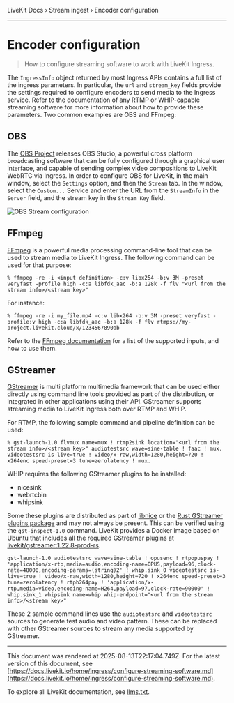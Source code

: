 LiveKit Docs › Stream ingest › Encoder configuration

---

# Encoder configuration

> How to configure streaming software to work with LiveKit Ingress.

The `IngressInfo` object returned by most Ingress APIs contains a full list of the ingress parameters. In particular, the `url` and `stream_key` fields provide the settings required to configure encoders to send media to the Ingress service. Refer to the documentation of any RTMP or WHIP-capable streaming software for more information about how to provide these parameters. Two common examples are OBS and FFmpeg:

## OBS

The [OBS Project](https://obsproject.com/) releases OBS Studio, a powerful cross platform broadcasting software that can be fully configured through a graphical user interface, and capable of sending complex video compositions to LiveKit WebRTC via Ingress. In order to configure OBS for LiveKit, in the main window, select the `Settings` option, and then the `Stream` tab. In the window, select the `Custom...` Service and enter the URL from the `StreamInfo` in the `Server` field, and the stream key in the `Stream Key` field.

![OBS Stream configuration](/images/ingress/obs_ingress_settings.png)

## FFmpeg

[FFmpeg](https://ffmpeg.org/) is a powerful media processing command-line tool that can be used to stream media to LiveKit Ingress. The following command can be used for that purpose:

```shell
% ffmpeg -re -i <input definition> -c:v libx254 -b:v 3M -preset veryfast -profile high -c:a libfdk_aac -b:a 128k -f flv "<url from the stream info>/<stream key>"

```

For instance:

```shell
% ffmpeg -re -i my_file.mp4 -c:v libx264 -b:v 3M -preset veryfast -profile:v high -c:a libfdk_aac -b:a 128k -f flv rtmps://my-project.livekit.cloud/x/1234567890ab

```

Refer to the [FFmpeg documentation](https://ffmpeg.org/ffmpeg.html) for a list of the supported inputs, and how to use them.

## GStreamer

[GStreamer](https://gstreamer.freedesktop.org/) is multi platform multimedia framework that can be used either directly using command line tools provided as part of the distribution, or integrated in other applications using their API. GStreamer supports streaming media to LiveKit Ingress both over RTMP and WHIP.

For RTMP, the following sample command and pipeline definition can be used:

```shell
% gst-launch-1.0 flvmux name=mux ! rtmp2sink location="<url from the stream info>/<stream key>" audiotestsrc wave=sine-table ! faac ! mux. videotestsrc is-live=true ! video/x-raw,width=1280,height=720 ! x264enc speed-preset=3 tune=zerolatency ! mux.

```

WHIP requires the following GStreamer plugins to be installed:

- nicesink
- webrtcbin
- whipsink

Some these plugins are distributed as part of [libnice](https://libnice.freedesktop.org) or the [Rust GStreamer plugins package](https://gitlab.freedesktop.org/gstreamer/gst-plugins-rs) and may not always be present. This can be verified using the `gst-inspect-1.0` command. LiveKit provides a Docker image based on Ubuntu that includes all the required GStreamer plugins at [livekit/gstreamer:1.22.8-prod-rs](https://hub.docker.com/layers/livekit/gstreamer/1.22.8-prod-rs/images/sha256-1a4d7ef428875550400430a57acf0759f1cb02771dbac2501b2d3fbe2f1ce74e?context=explore).

```shell
gst-launch-1.0 audiotestsrc wave=sine-table ! opusenc ! rtpopuspay ! 'application/x-rtp,media=audio,encoding-name=OPUS,payload=96,clock-rate=48000,encoding-params=(string)2' ! whip.sink_0 videotestsrc is-live=true ! video/x-raw,width=1280,height=720 ! x264enc speed-preset=3 tune=zerolatency ! rtph264pay ! 'application/x-rtp,media=video,encoding-name=H264,payload=97,clock-rate=90000' ! whip.sink_1 whipsink name=whip whip-endpoint="<url from the stream info>/<stream key>"

```

These 2 sample command lines use the `audiotestsrc` and `videotestsrc` sources to generate test audio and video pattern. These can be replaced with other GStreamer sources to stream any media supported by GStreamer.

---

This document was rendered at 2025-08-13T22:17:04.749Z.
For the latest version of this document, see [https://docs.livekit.io/home/ingress/configure-streaming-software.md](https://docs.livekit.io/home/ingress/configure-streaming-software.md).

To explore all LiveKit documentation, see [llms.txt](https://docs.livekit.io/llms.txt).